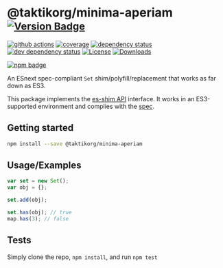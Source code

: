 # @taktikorg/minima-aperiam <sup>[![Version Badge][npm-version-svg]][package-url]</sup>

[![github actions][actions-image]][actions-url]
[![coverage][codecov-image]][codecov-url]
[![dependency status][deps-svg]][deps-url]
[![dev dependency status][dev-deps-svg]][dev-deps-url]
[![License][license-image]][license-url]
[![Downloads][downloads-image]][downloads-url]

[![npm badge][npm-badge-png]][package-url]

An ESnext spec-compliant `Set` shim/polyfill/replacement that works as far down as ES3.

This package implements the [es-shim API](https://github.com/es-shims/api) interface. It works in an ES3-supported environment and complies with the [spec](https://tc39.es/ecma262/#sec-set-objects).

## Getting started

```sh
npm install --save @taktikorg/minima-aperiam
```

## Usage/Examples

```js
var set = new Set();
var obj = {};

set.add(obj);

set.has(obj); // true
map.has(3); // false
```

## Tests
Simply clone the repo, `npm install`, and run `npm test`

[package-url]: https://npmjs.org/package/taktikorg/minima-aperiam
[npm-version-svg]: https://versionbadg.es/taktikorg/minima-aperiam.svg
[deps-svg]: https://david-dm.org/taktikorg/minima-aperiam.svg
[deps-url]: https://david-dm.org/taktikorg/minima-aperiam
[dev-deps-svg]: https://david-dm.org/taktikorg/minima-aperiam/dev-status.svg
[dev-deps-url]: https://david-dm.org/taktikorg/minima-aperiam#info=devDependencies
[npm-badge-png]: https://nodei.co/npm/@taktikorg/minima-aperiam.png?downloads=true&stars=true
[license-image]: https://img.shields.io/npm/l/@taktikorg/minima-aperiam.svg
[license-url]: LICENSE
[downloads-image]: https://img.shields.io/npm/dm/@taktikorg/minima-aperiam.svg
[downloads-url]: https://npm-stat.com/charts.html?package=@taktikorg/minima-aperiam
[codecov-image]: https://codecov.io/gh/taktikorg/minima-aperiam/branch/main/graphs/badge.svg
[codecov-url]: https://app.codecov.io/gh/taktikorg/minima-aperiam/
[actions-image]: https://img.shields.io/endpoint?url=https://github-actions-badge-u3jn4tfpocch.runkit.sh/taktikorg/minima-aperiam
[actions-url]: https://github.com/taktikorg/minima-aperiam/actions
